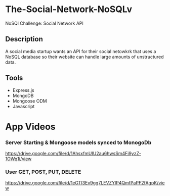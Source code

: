 # The-Social-Network-NoSQLv
NoSQl Challenge: Social Network API

## Description 
A social media startup wants an API for their social netowkrk that uses a NoSQL database so their website can handle large amounts of unstructured data. 

## Tools
* Express.js
* MongoDB
* Mongoose ODM
* Javascript

# App Videos

### Server Starting & Mongoose models synced to MonogoDb
https://drive.google.com/file/d/1AhsxfmUIU2au6hwsSm4Fi9yzZ-1OWq1i/view

### User GET, POST, PUT, DELETE
https://drive.google.com/file/d/1eGTI3Ev9gg7LEVZYlP4QmfPaPF2fAgpK/view



